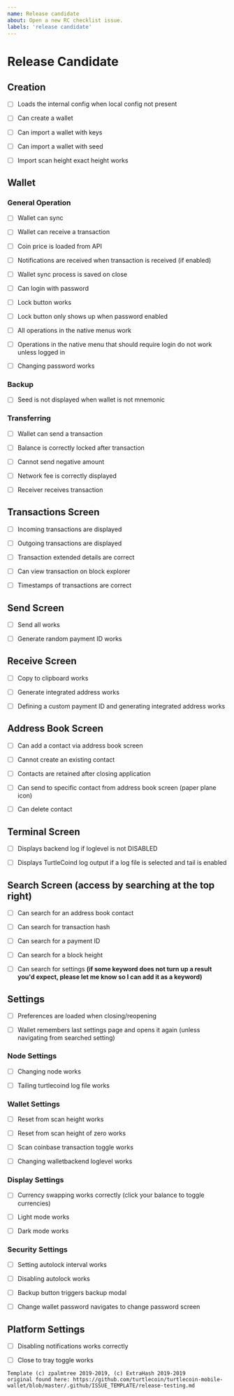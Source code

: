 ```yaml
---
name: Release candidate
about: Open a new RC checklist issue.
labels: 'release candidate'
---
```


# Release Candidate

## Creation

- [ ] Loads the internal config when local config not present

- [ ] Can create a wallet

- [ ] Can import a wallet with keys

- [ ] Can import a wallet with seed

- [ ] Import scan height exact height works

## Wallet

### General Operation

- [ ] Wallet can sync

- [ ] Wallet can receive a transaction

- [ ] Coin price is loaded from API

- [ ] Notifications are received when transaction is received (if enabled)

- [ ] Wallet sync process is saved on close

- [ ] Can login with password

- [ ] Lock button works

- [ ] Lock button only shows up when password enabled

- [ ] All operations in the native menus work

- [ ] Operations in the native menu that should require login do not work unless logged in

- [ ] Changing password works

### Backup

- [ ] Seed is not displayed when wallet is not mnemonic

### Transferring

- [ ] Wallet can send a transaction

- [ ] Balance is correctly locked after transaction

- [ ] Cannot send negative amount

- [ ] Network fee is correctly displayed

- [ ] Receiver receives transaction

## Transactions Screen

- [ ] Incoming transactions are displayed

- [ ] Outgoing transactions are displayed

- [ ] Transaction extended details are correct

- [ ] Can view transaction on block explorer

- [ ] Timestamps of transactions are correct

## Send Screen

- [ ] Send all works

- [ ] Generate random payment ID works

## Receive Screen

- [ ] Copy to clipboard works

- [ ] Generate integrated address works

- [ ] Defining a custom payment ID and generating integrated address works

## Address Book Screen

- [ ] Can add a contact via address book screen

- [ ] Cannot create an existing contact

- [ ] Contacts are retained after closing application

- [ ] Can send to specific contact from address book screen (paper plane icon)

- [ ] Can delete contact

## Terminal Screen

- [ ] Displays backend log if loglevel is not DISABLED

- [ ] Displays TurtleCoind log output if a log file is selected and tail is enabled

## Search Screen (access by searching at the top right)

- [ ] Can search for an address book contact

- [ ] Can search for transaction hash

- [ ] Can search for a payment ID

- [ ] Can search for a block height

- [ ] Can search for settings **(if some keyword does not turn up a result you'd expect, please let me know so I can add it as a keyword)**

## Settings

- [ ] Preferences are loaded when closing/reopening

- [ ] Wallet remembers last settings page and opens it again (unless navigating from searched setting)

### Node Settings

- [ ] Changing node works

- [ ] Tailing turtlecoind log file works

### Wallet Settings

- [ ] Reset from scan height works

- [ ] Reset from scan height of zero works

- [ ] Scan coinbase transaction toggle works

- [ ] Changing walletbackend loglevel works

### Display Settings

- [ ] Currency swapping works correctly (click your balance to toggle currencies)

- [ ] Light mode works

- [ ] Dark mode works

### Security Settings

- [ ] Setting autolock interval works

- [ ] Disabling autolock works

- [ ] Backup button triggers backup modal

- [ ] Change wallet password navigates to change password screen

## Platform Settings

- [ ] Disabling notifications works correctly

- [ ] Close to tray toggle works

```text
Template (c) zpalmtree 2019-2019, (c) ExtraHash 2019-2019
original found here: https://github.com/turtlecoin/turtlecoin-mobile-wallet/blob/master/.github/ISSUE_TEMPLATE/release-testing.md
```
